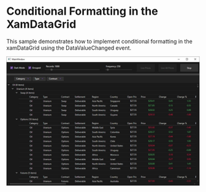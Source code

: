 ﻿# Conditional Formatting in the XamDataGrid

This sample demonstrates how to implement conditional formatting in the xamDataGrid using the DataValueChanged event.

![](Screenshots/xamdatagrid-formatting-datavaluechanged.jpg)
